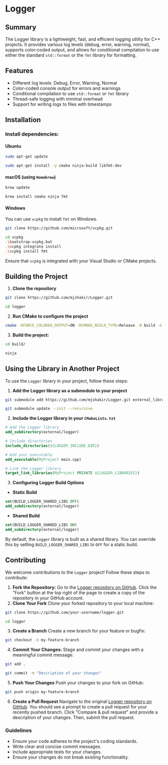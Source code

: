 # Logger

## Summary

The Logger library is a lightweight, fast, and efficient logging utility for C++ projects. It provides various log levels (debug, error, warning, normal), supports color-coded output, and allows for conditional compilation to use either the standard `std::format` or the `fmt` library for formatting.

## Features

- Different log levels: Debug, Error, Warning, Normal
- Color-coded console output for errors and warnings
- Conditional compilation to use `std::format` or `fmt` library
- Thread-safe logging with minimal overhead
- Support for writing logs to files with timestamps

## Installation

### Install dependencies:

#### Ubuntu

```bash
sudo apt-get update
```
```bash
sudo apt-get install -y cmake ninja-build libfmt-dev
```
#### macOS (using `Homebrew`)
```sh
brew update
```
```sh
brew install cmake ninja fmt
```
#### Windows
You can use `vcpkg` to install `fmt` on Windows.
```sh
git clone https://github.com/microsoft/vcpkg.git
```
```sh
cd vcpkg
.\bootstrap-vcpkg.bat
.\vcpkg integrate install
.\vcpkg install fmt
```
Ensure that `vcpkg` is integrated with your Visual Studio or CMake projects.

## Building the Project
1. **Clone the repository**
```bash
git clone https://github.com/mjshakir/Logger.git
```
```bash
cd logger
```
2. **Run CMake to configure the project**
```bash
cmake -DFORCE_COLORED_OUTPUT=ON -DCMAKE_BUILD_TYPE=Release -B build -G Ninja
```
3. **Build the project:**
```bash
cd build/
```
```bash
ninja
```
## Using the Library in Another Project
To use the `Logger` library in your project, follow these steps:
1. **Add the Logger library as a submodule to your project**
```bash
git submodule add https://github.com/mjshakir/Logger.git external_libraries/logger
```
```bash
git submodule update --init --recursive
```
2. **Include the Logger library in your `CMakeLists.txt`**
```cmake
# Add the Logger library
add_subdirectory(external/logger)

# Include directories
include_directories(${LOGGER_INCLUDE_DIR})

# Add your executable
add_executable(MyProject main.cpp)

# Link the Logger library
target_link_libraries(MyProject PRIVATE ${LOGGER_LIBRARIES})
```

3. **Configuring Logger Build Options**
- **Static Build**
```cmake
set(BUILD_LOGGER_SHARED_LIBS OFF)
add_subdirectory(external/logger)
```
- **Shared Build**
```cmake
set(BUILD_LOGGER_SHARED_LIBS ON)
add_subdirectory(external/logger)
```

By default, the `Logger` library is built as a shared library. You can override this by setting `BUILD_LOGGER_SHARED_LIBS` to `OFF` for a static build.

## Contributing
We welcome contributions to the `Logger` project! Follow these steps to contribute:
1. **Fork the Repository:**
Go to the [Logger repository on GitHub](https://github.com/mjshakir/Logger.git).
Click the "Fork" button at the top right of the page to create a copy of the repository in your GitHub account.
2. **Clone Your Fork**
Clone your forked repository to your local machine:
```sh
git clone https://github.com/your-username/logger.git
```
```sh
cd logger
```
3. **Create a Branch**
Create a new branch for your feature or bugfix:
```sh
git checkout -b my-feature-branch
```
4. **Commit Your Changes:**
Stage and commit your changes with a meaningful commit message:
```sh
git add .
```
```sh
git commit -m "Description of your changes"
```
5. **Push Your Changes**
Push your changes to your fork on GitHub:
```sh
git push origin my-feature-branch
```
6. **Create a Pull Request**
Navigate to the original [Logger repository on GitHub](https://github.com/mjshakir/Logger.git). You should see a prompt to create a pull request for your recently pushed branch. Click "Compare & pull request" and provide a description of your changes. Then, submit the pull request.

### Guidelines
- Ensure your code adheres to the project's coding standards.
- Write clear and concise commit messages.
- Include appropriate tests for your changes.
-  Ensure your changes do not break existing functionality.